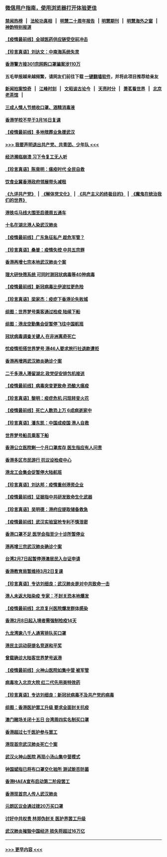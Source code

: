 ### [微信用户指南，使用浏览器打开体验更佳](https://github.com/gfw-breaker/banned-news1/blob/master/indexes/wechat-guide.md?t=0)
#### [禁闻热榜](热点新闻.md?t=0)  &nbsp;&nbsp;|&nbsp;&nbsp; [法轮功真相](https://github.com/gfw-breaker/truth/blob/master/README.md?t=0) &nbsp;&nbsp;|&nbsp;&nbsp; [明慧二十周年报告](https://github.com/gfw-breaker/mh-reports/blob/master/README.md?t=0) &nbsp;&nbsp;|&nbsp;&nbsp;[明慧期刊](https://github.com/gfw-breaker/mh-qikan) &nbsp;&nbsp;|&nbsp;&nbsp; [明慧海外之窗](https://github.com/gfw-breaker/mh-news/blob/master/README.md?t=0) &nbsp;&nbsp;|&nbsp;&nbsp; [神韵特别报道](https://github.com/gfw-breaker/mh-news/blob/master/shenyun.md?t=0)
#### [【疫情最前线】全球医药供应链受空前冲击](../pages/nsc415/n11869614.md?t=02151702) 
#### [【珍言真语】刘达文：中南海系统失灵](../pages/nsc415/n11869465.md?t=02151702) 
#### [香港警方接301宗网购口罩骗案涉110万](../pages/nsc415/n11867572.md?t=02151702) 
#### 五毛举报越来越频繁，请网友们前往下载 [一键翻墙软件](https://github.com/gfw-breaker/ssr-accounts)，并将此项目推荐给亲友
#### [新闻拍案惊奇](https://github.com/gfw-breaker/banned-news1/blob/master/pages/link4.md) &nbsp;&nbsp;|&nbsp;&nbsp; [江峰时刻](https://github.com/gfw-breaker/banned-news1/blob/master/pages/link4.md) &nbsp;&nbsp;|&nbsp;&nbsp; [文昭谈古论今](https://github.com/gfw-breaker/banned-news1/blob/master/pages/link4.md) &nbsp;&nbsp;|&nbsp;&nbsp; [天亮时分](https://github.com/gfw-breaker/banned-news1/blob/master/pages/link4.md) &nbsp;&nbsp;|&nbsp;&nbsp; [萧茗看世界](https://github.com/gfw-breaker/banned-news1/blob/master/pages/link4.md) &nbsp;&nbsp;|&nbsp;&nbsp; [北京老茶馆](https://github.com/gfw-breaker/banned-news1/blob/master/pages/link4.md) &nbsp;&nbsp;|&nbsp;&nbsp; 
#### [三成人情人节想收口罩、酒精消毒液](../pages/nsc415/n11867523.md?t=02151702) 
#### [香港学校不早于3月16日复课](../pages/nsc415/n11867498.md?t=02151702) 
#### [【疫情最前线】多地殡葬业急援武汉](../pages/nsc415/n11866914.md?t=02151702) 
#### [>>> 我要声明退出共产党、共青团、少年队 <<<](https://github.com/begood0513/goodnews/blob/master/quit/letter.md) 
#### [经济濒临崩溃 习下令复工无人听](../pages/nsc415/n11867269.md?t=02151702) 
#### [【珍言真语】陈竟明：瘟疫时代 全民自救](../pages/nsc415/n11866765.md?t=02151702) 
#### [饮食业冀香港政府领展带头减租](../pages/nsc415/n11864876.md?t=02151702) 
#### [《九评共产党》](https://github.com/begood0513/9ping.md/blob/master/README.md) &nbsp;|&nbsp; [《解体党文化》](../../../../jtdwh.md/blob/master/README.md)  &nbsp;|&nbsp; [《共产主义的终极目的》](../../../../gczydzjmd.md/blob/master/README.md) &nbsp;|&nbsp; [《魔鬼在统治我们的世界》](../../../../mgztzwmdsj.md/blob/master/README.md) 
#### [港铁屯马线大围至启德周五通车](../pages/nsc415/n11864842.md?t=02151702) 
#### [十名在湖北港人染武汉肺炎](../pages/nsc415/n11864807.md?t=02151702) 
#### [【疫情最前线】广东急征私产 趁危军管？](../pages/nsc415/n11864205.md?t=02151702) 
#### [【珍言真语】桑普：疫情失控 中共五宗罪](../pages/nsc415/n11864157.md?t=02151702) 
#### [香港再增七宗本地武汉肺炎个案](../pages/nsc415/n11862405.md?t=02151702) 
#### [理大研快筛系统 可同时测冠状病毒等40种病毒](../pages/nsc415/n11862376.md?t=02151702) 
#### [【疫情最前线】新冠病毒比伊波拉更危险](../pages/nsc415/n11862199.md?t=02151702) 
#### [【珍言真语】梁家杰：疫症下香港沦失败城](../pages/nsc415/n11861588.md?t=02151702) 
#### [组图：世界梦号乘客通过检疫 陆续下船](../pages/nsc415/n11858302.md?t=02151702) 
#### [组图：港龙空勤集会促暂停飞往中国航班](../pages/nsc415/n11858190.md?t=02151702) 
#### [冠状病毒调查关键人 在非洲离奇死亡](../pages/nsc415/n11859798.md?t=02151702) 
#### [忧疫情拒搭世界梦号 港46人要求旅行社退款遭拒](../pages/nsc415/n11859849.md?t=02151702) 
#### [香港再增两武汉肺炎确诊个案](../pages/nsc415/n11859833.md?t=02151702) 
#### [二千多港人滞留湖北 政党促安排包机接送](../pages/nsc415/n11859831.md?t=02151702) 
#### [【疫情最前线】病毒突变更致命 恐酿大瘟疫](../pages/nsc415/n11859604.md?t=02151702) 
#### [【珍言真语】黎明：疫症危机 闪现转变火花](../pages/nsc415/n11859199.md?t=02151702) 
#### [【疫情最前线】死亡人数恐上万 6成病逝家中](../pages/nsc415/n11856687.md?t=02151702) 
#### [【珍言真语】潘东凯：中国成疫国 港人自救](../pages/nsc415/n11856962.md?t=02151702) 
#### [世界梦号船员乘客下船](../pages/nsc415/n11856883.md?t=02151702) 
#### [香港公立医院剩一个月口罩库存 医生指应有人问责](../pages/nsc415/n11856875.md?t=02151702) 
#### [香港多区市民游行 抗议设检疫中心](../pages/nsc415/n11856866.md?t=02151702) 
#### [港龙工会集会促暂停大陆航班](../pages/nsc415/n11856840.md?t=02151702) 
#### [【珍言真语】刘达邦：疫情重创港资企业](../pages/nsc415/n11854274.md?t=02151702) 
#### [【疫情最前线】证据指中共研发致命生化武器](../pages/nsc415/n11853087.md?t=02151702) 
#### [【珍言真语】吴明德：港府应提取储备救急](../pages/nsc415/n11852734.md?t=02151702) 
#### [【疫情最前线】武汉实验室抢专利不慎泄密](../pages/nsc415/n11850310.md?t=02151702) 
#### [香港口罩不足 医学会指至少十诊所暂停业](../pages/nsc415/n11850301.md?t=02151702) 
#### [港再增三宗武汉肺炎确诊个案](../pages/nsc415/n11850328.md?t=02151702) 
#### [台湾2月7日起暂停港澳居民入台证申请](../pages/nsc415/n11850304.md?t=02151702) 
#### [香港教育局暂维持3月2日复课](../pages/nsc415/n11850260.md?t=02151702) 
#### [【珍言真语】专访刘细良：武汉肺炎是对中共致命一击](../pages/nsc415/n11849934.md?t=02151702) 
#### [港人未返大陆染疫 专家：不封关恐本地爆发](../pages/nsc415/n11848021.md?t=02151702) 
#### [【疫情最前线】北京复兴医院爆发群体感染](../pages/nsc415/n11847626.md?t=02151702) 
#### [香港2月8日起入境者需强制检疫14天](../pages/nsc415/n11847658.md?t=02151702) 
#### [九龙湾逾八千人通宵排队买口罩](../pages/nsc415/n11847647.md?t=02151702) 
#### [港民主运动获提名竞逐和平奖](../pages/nsc415/n11847633.md?t=02151702) 
#### [曾载确诊大陆客世界梦号返港](../pages/nsc415/n11847608.md?t=02151702) 
#### [【疫情最前线】火神山医院如集中营 被军管](../pages/nsc415/n11847524.md?t=02151702) 
#### [病毒攻入北京大院 红二代先用美特效药](../pages/nsc415/n11847427.md?t=02151702) 
#### [【珍言真语】专访刘细良：新冠状病毒不及共产党的病毒](../pages/nsc415/n11847164.md?t=02151702) 
#### [组图：香港医护罢工升级 要求全面封关抗疫](../pages/nsc415/n11844107.md?t=02151702) 
#### [澳门赌场关闭十五日 台湾周四实名制买口罩](../pages/nsc415/n11845083.md?t=02151702) 
#### [香港超过七千医护参与罢工](../pages/nsc415/n11845051.md?t=02151702) 
#### [港现首宗武汉肺炎死亡个案](../pages/nsc415/n11844998.md?t=02151702) 
#### [武汉火神山医院 再现小汤山集中营模式](../pages/nsc415/n11844763.md?t=02151702) 
#### [钟国斌指已将布口罩交化验所 测试能否防菌](../pages/nsc415/n11842783.md?t=02151702) 
#### [香港HAEA宣布启动第二阶段罢工](../pages/nsc415/n11842723.md?t=02151702) 
#### [香港现首宗人传人武汉肺炎](../pages/nsc415/n11842766.md?t=02151702) 
#### [元朗区议会通过拨20万买口罩](../pages/nsc415/n11842754.md?t=02151702) 
#### [讨好中共权贵 林郑伪封关 医护界罢工升级](../pages/nsc415/n11842359.md?t=02151702) 
#### [武汉肺炎摧毁中国经济 损失将超过16万亿](../pages/nsc415/n11839723.md?t=02151702) 

----
#### [ >>> 更早内容 <<< ](../indexes/nsc415-earlier.md)
